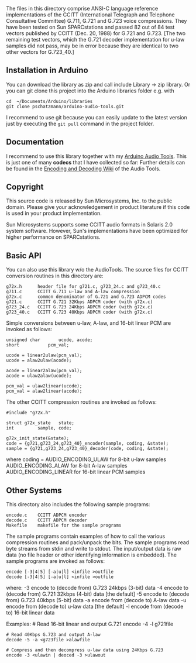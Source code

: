 The files in this directory comprise ANSI-C language reference implementations
of the CCITT (International Telegraph and Telephone Consultative Committee)
G.711, G.721 and G.723 voice compressions.  They have been tested on Sun
SPARCstations and passed 82 out of 84 test vectors published by CCITT
(Dec. 20, 1988) for G.721 and G.723.  [The two remaining test vectors,
which the G.721 decoder implementation for u-law samples did not pass,
may be in error because they are identical to two other vectors for G.723_40.]


## Installation in Arduino

You can download the library as zip and call include Library -> zip library. Or you can git clone this project into the Arduino libraries folder e.g. with

```
cd  ~/Documents/Arduino/libraries
git clone pschatzmann/arduino-audio-tools.git
```

I recommend to use git because you can easily update to the latest version just by executing the ```git pull``` command in the project folder.


## Documentation

I recommend to use this library together with my [Arduino Audio Tools](https://github.com/pschatzmann/arduino-audio-tools). 
This is just one of many __codecs__ that I have collected so far: Further details can be found in the [Encoding and Decoding Wiki](https://github.com/pschatzmann/arduino-audio-tools/wiki/Encoding-and-Decoding-of-Audio) of the Audio Tools.


## Copyright

This source code is released by Sun Microsystems, Inc. to the public domain.
Please give your acknowledgement in product literature if this code is used
in your product implementation.

Sun Microsystems supports some CCITT audio formats in Solaris 2.0 system
software.  However, Sun's implementations have been optimized for higher
performance on SPARCstations.


## Basic API

You can also use this library w/o the AudioTools. The source files for CCITT conversion routines in this directory are:

	g72x.h		header file for g721.c, g723_24.c and g723_40.c
	g711.c		CCITT G.711 u-law and A-law compression
	g72x.c		common denominator of G.721 and G.723 ADPCM codes
	g721.c		CCITT G.721 32Kbps ADPCM coder (with g72x.c)
	g723_24.c	CCITT G.723 24Kbps ADPCM coder (with g72x.c)
	g723_40.c	CCITT G.723 40Kbps ADPCM coder (with g72x.c)


Simple conversions between u-law, A-law, and 16-bit linear PCM are invoked
as follows:

	unsigned char		ucode, acode;
	short			pcm_val;

	ucode = linear2ulaw(pcm_val);
	ucode = alaw2ulaw(acode);

	acode = linear2alaw(pcm_val);
	acode = ulaw2alaw(ucode);

	pcm_val = ulaw2linear(ucode);
	pcm_val = alaw2linear(acode);


The other CCITT compression routines are invoked as follows:

	#include "g72x.h"

	struct g72x_state	state;
	int			sample, code;

	g72x_init_state(&state);
	code = {g721,g723_24,g723_40}_encoder(sample, coding, &state);
	sample = {g721,g723_24,g723_40}_decoder(code, coding, &state);

where
	coding = AUDIO_ENCODING_ULAW	for 8-bit u-law samples
		 AUDIO_ENCODING_ALAW	for 8-bit A-law samples
		 AUDIO_ENCODING_LINEAR	for 16-bit linear PCM samples


## Other Systems

This directory also includes the following sample programs:

	encode.c	CCITT ADPCM encoder
	decode.c	CCITT ADPCM decoder
	Makefile	makefile for the sample programs


The sample programs contain examples of how to call the various compression
routines and pack/unpack the bits.  The sample programs read byte streams from
stdin and write to stdout.  The input/output data is raw data (no file header
or other identifying information is embedded).  The sample programs are
invoked as follows:

	encode [-3|4|5] [-a|u|l] <infile >outfile
	decode [-3|4|5] [-a|u|l] <infile >outfile
where:
	-3	encode to (decode from) G.723 24kbps (3-bit) data
	-4	encode to (decode from) G.721 32kbps (4-bit) data [the default]
	-5	encode to (decode from) G.723 40kbps (5-bit) data
	-a	encode from (decode to) A-law data
	-u	encode from (decode to) u-law data [the default]
	-l	encode from (decode to) 16-bit linear data

Examples:
	# Read 16-bit linear and output G.721
	encode -4 -l <pcmfile >g721file

	# Read 40Kbps G.723 and output A-law
	decode -5 -a <g723file >alawfile

	# Compress and then decompress u-law data using 24Kbps G.723
	encode -3 <ulawin | deoced -3 >ulawout

